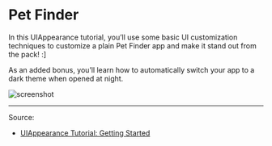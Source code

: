 # Pet Finder

In this UIAppearance tutorial, you’ll use some basic UI customization techniques to customize a plain Pet Finder app and make it stand out from the pack! :]

As an added bonus, you’ll learn how to automatically switch your app to a dark theme when opened at night.

![screenshot](https://koenig-media.raywenderlich.com/uploads/2017/03/theme_compare.png)

---

Source:

- [UIAppearance Tutorial: Getting Started](https://www.raywenderlich.com/156036/uiappearance-tutorial-getting-started)